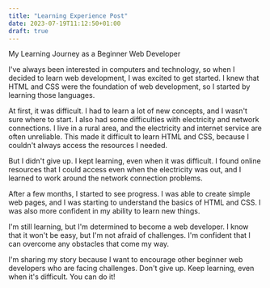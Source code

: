 ```yaml
---
title: "Learning Experience Post"
date: 2023-07-19T11:12:50+01:00
draft: true
---
```


My Learning Journey as a Beginner Web Developer

I've always been interested in computers and technology, so when I decided to learn web development, I was excited to get started. I knew that HTML and CSS were the foundation of web development, so I started by learning those languages.

At first, it was difficult. I had to learn a lot of new concepts, and I wasn't sure where to start. I also had some difficulties with electricity and network connections. I live in a rural area, and the electricity and internet service are often unreliable. This made it difficult to learn HTML and CSS, because I couldn't always access the resources I needed.

But I didn't give up. I kept learning, even when it was difficult. I found online resources that I could access even when the electricity was out, and I learned to work around the network connection problems.

After a few months, I started to see progress. I was able to create simple web pages, and I was starting to understand the basics of HTML and CSS. I was also more confident in my ability to learn new things.

I'm still learning, but I'm determined to become a web developer. I know that it won't be easy, but I'm not afraid of challenges. I'm confident that I can overcome any obstacles that come my way.

I'm sharing my story because I want to encourage other beginner web developers who are facing challenges. Don't give up. Keep learning, even when it's difficult. You can do it!
